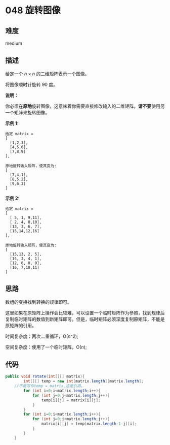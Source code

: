# 048 旋转图像

## 难度

medium

## 描述

给定一个 *n* × *n* 的二维矩阵表示一个图像。

将图像顺时针旋转 90 度。

**说明：**

你必须在**原地**旋转图像，这意味着你需要直接修改输入的二维矩阵。**请不要**使用另一个矩阵来旋转图像。

**示例 1:**

```
给定 matrix = 
[
  [1,2,3],
  [4,5,6],
  [7,8,9]
],

原地旋转输入矩阵，使其变为:
[
  [7,4,1],
  [8,5,2],
  [9,6,3]
]
```

**示例 2:**

```
给定 matrix =
[
  [ 5, 1, 9,11],
  [ 2, 4, 8,10],
  [13, 3, 6, 7],
  [15,14,12,16]
], 

原地旋转输入矩阵，使其变为:
[
  [15,13, 2, 5],
  [14, 3, 4, 1],
  [12, 6, 8, 9],
  [16, 7,10,11]
]
```

## 思路

数组的变换找到转换的规律即可。

这里如果在原矩阵上操作会比较难，可以设置一个临时矩阵作为参照，找到规律后复制临时矩阵的数值到新矩阵即可。但是，临时矩阵必须深度复制原矩阵，不能是原矩阵的引用。

时间复杂度：两次二重循环，O(*n^2*);

空间复杂度：使用了一个临时矩阵，O(*n*);

## 代码

```java
public void rotate(int[][] matrix){
        int[][] temp = new int[matrix.length][matrix.length];
    //不能写作temp = matrix,这是引用。
        for (int i=0;i<matrix.length;i++){
            for (int j=0;j<matrix.length;j++){
                temp[i][j] = matrix[i][j];
            }
        }
        for (int i=0;i<matrix.length;i++){
            for (int j=0;j<matrix.length;j++){
                matrix[i][j] = temp[matrix.length-1-j][i];
            }
        }
    }
```

